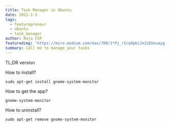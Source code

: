 ```yaml
---
title: Task Manager in Ubuntu
date: 2021-1-3
tags: 
  - featurepreneur
  - ubuntu
  - task_manager
author: Raja CSP
featuredimg: 'https://miro.medium.com/max/700/1*Pj_rIcq9pbiJe2zEUxuayg.png'
summary: Call me to manage your tasks
---
```


TL;DR version

How to install?

```
sudo apt-get install gnome-system-monitor

```

How to get the app?

```
gnome-system-monitor
```

How to uninstall?

```
sudo apt-get remove gnome-system-monitor
```




